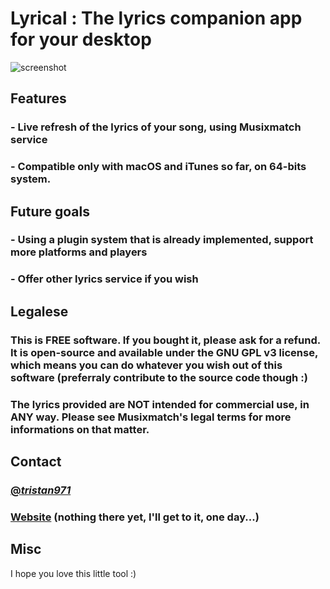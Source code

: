 # Lyrical : The lyrics companion app for your desktop

![screenshot](http://tristan.moe/lyrical-0.1.png)

## Features
### - Live refresh of the lyrics of your song, using Musixmatch service
### - Compatible only with macOS and iTunes so far, on 64-bits system.

## Future goals
### - Using a plugin system that is already implemented, support more platforms and players
### - Offer other lyrics service if you wish

## Legalese
### This is FREE software. If you bought it, please ask for a refund. It is open-source and available under the GNU GPL v3 license, which means you can do whatever you wish out of this software (preferraly contribute to the source code though :)
### The lyrics provided are NOT intended for commercial use, in ANY way. Please see Musixmatch's legal terms for more informations on that matter.

## Contact
### [@_tristan971_](https://twitter.com/_tristan971_)
### [Website](http://tristan.moe) (nothing there yet, I'll get to it, one day...)

## Misc
I hope you love this little tool :)
